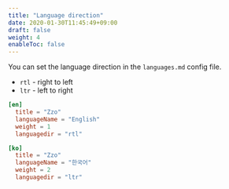 ```yaml
---
title: "Language direction"
date: 2020-01-30T11:45:49+09:00
draft: false
weight: 4
enableToc: false
---
```


You can set the language direction in the `languages.md` config file.

- `rtl` - right to left
- `ltr` - left to right

```toml
[en]
  title = "Zzo"
  languageName = "English"
  weight = 1
  languagedir = "rtl"

[ko]
  title = "Zzo"
  languageName = "한국어"
  weight = 2
  languagedir = "ltr"
```

